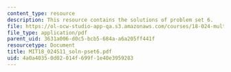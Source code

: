 ```yaml
---
content_type: resource
description: This resource contains the solutions of problem set 6.
file: https://ol-ocw-studio-app-qa.s3.amazonaws.com/courses/18-024-multivariable-calculus-with-theory-spring-2011/4a0a40350d02014f699f1e40e3959283_MIT18_024S11_soln-pset6.pdf
file_type: application/pdf
parent_uid: 3631a006-d0c5-bcb5-684a-a6a205ff441f
resourcetype: Document
title: MIT18_024S11_soln-pset6.pdf
uid: 4a0a4035-0d02-014f-699f-1e40e3959283
---
```


